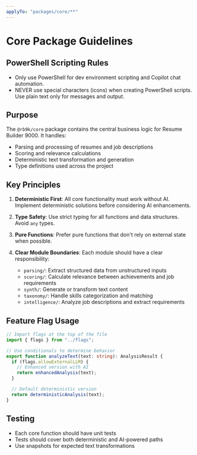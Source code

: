 ```yaml
---
applyTo: "packages/core/**"
---
```


# Core Package Guidelines

## PowerShell Scripting Rules

- Only use PowerShell for dev environment scripting and Copilot chat automation.
- NEVER use special characters (icons) when creating PowerShell scripts. Use plain text only for messages and output.

## Purpose

The `@rb9k/core` package contains the central business logic for Resume Builder 9000. It handles:

- Parsing and processing of resumes and job descriptions
- Scoring and relevance calculations
- Deterministic text transformation and generation
- Type definitions used across the project

## Key Principles

1. **Deterministic First**: All core functionality must work without AI. Implement deterministic solutions before considering AI enhancements.

2. **Type Safety**: Use strict typing for all functions and data structures. Avoid `any` types.

3. **Pure Functions**: Prefer pure functions that don't rely on external state when possible.

4. **Clear Module Boundaries**: Each module should have a clear responsibility:
   - `parsing/`: Extract structured data from unstructured inputs
   - `scoring/`: Calculate relevance between achievements and job requirements
   - `synth/`: Generate or transform text content
   - `taxonomy/`: Handle skills categorization and matching
   - `intelligence/`: Analyze job descriptions and extract requirements

## Feature Flag Usage

```typescript
// Import flags at the top of the file
import { flags } from "../flags";

// Use conditionals to determine behavior
export function analyzeText(text: string): AnalysisResult {
  if (flags.allowExternalLLM) {
    // Enhanced version with AI
    return enhancedAnalysis(text);
  }

  // Default deterministic version
  return deterministicAnalysis(text);
}
```

## Testing

- Each core function should have unit tests
- Tests should cover both deterministic and AI-powered paths
- Use snapshots for expected text transformations
